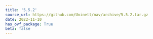 ```yaml
---
title: '5.5.2'
source_url: https://github.com/Uninett/nav/archive/5.5.2.tar.gz
date: 2022-11-10
has_ovf_package: True
beta: false
---
```

